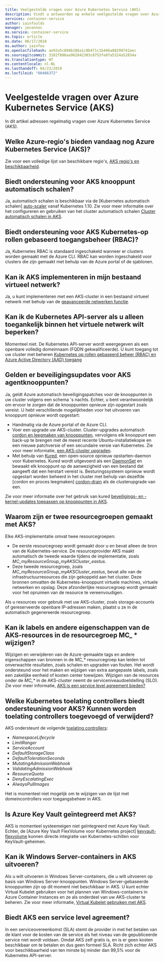 ```yaml
---
title: Veelgestelde vragen voor Azure Kubernetes Service (AKS)
description: Vindt u antwoorden op enkele veelgestelde vragen over Azure Kubernetes Service (AKS).
services: container-service
author: iainfoulds
manager: jeconnoc
ms.service: container-service
ms.topic: article
ms.date: 08/17/2018
ms.author: iainfou
ms.openlocfilehash: ae92a5c894b186a1c8b471c1b446a88299742aec
ms.sourcegitcommit: 3102f886aa962842303c8753fe8fa5324a52834a
ms.translationtype: HT
ms.contentlocale: nl-NL
ms.lasthandoff: 04/23/2019
ms.locfileid: "60466372"
---
```

# <a name="frequently-asked-questions-about-azure-kubernetes-service-aks"></a>Veelgestelde vragen over Azure Kubernetes Service (AKS)

In dit artikel adressen regelmatig vragen over Azure Kubernetes Service (AKS).

## <a name="which-azure-regions-provide-the-azure-kubernetes-service-aks-today"></a>Welke Azure-regio's bieden vandaag nog Azure Kubernetes Service (AKS)?

Zie voor een volledige lijst van beschikbare regio's, [AKS regio's en beschikbaarheid][aks-regions].

## <a name="does-aks-support-node-autoscaling"></a>Biedt ondersteuning voor AKS knooppunt automatisch schalen?

Ja, automatisch schalen is beschikbaar via de [Kubernetes automatisch schalen] [ auto-scaler] vanaf Kubernetes 1.10. Zie voor meer informatie over het configureren en gebruiken van het cluster automatisch schalen [Cluster automatisch schalen in AKS][aks-cluster-autoscale].

## <a name="does-aks-support-kubernetes-role-based-access-control-rbac"></a>Biedt ondersteuning voor AKS Kubernetes-op rollen gebaseerd toegangsbeheer (RBAC)?

Ja, Kubernetes RBAC is standaard ingeschakeld wanneer er clusters worden gemaakt met de Azure CLI. RBAC kan worden ingeschakeld voor clusters die zijn gemaakt met behulp van de Azure portal of de sjablonen.

## <a name="can-i-deploy-aks-into-my-existing-virtual-network"></a>Kan ik AKS implementeren in mijn bestaand virtueel netwerk?

Ja, u kunt implementeren met een AKS-cluster in een bestaand virtueel netwerk met behulp van de [geavanceerde netwerken functie][aks-advanced-networking].

## <a name="can-i-restrict-the-kubernetes-api-server-to-only-be-accessible-within-my-virtual-network"></a>Kan ik de Kubernetes API-server als u alleen toegankelijk binnen het virtuele netwerk wilt beperken?

Momenteel niet. De Kubernetes API-server wordt weergegeven als een openbare volledig domeinnaam (FQDN gekwalificeerde). U kunt toegang tot uw cluster met beheren [Kubernetes op rollen gebaseerd beheer (RBAC) en Azure Active Directory (AAD) toegang][aks-rbac-aad]

## <a name="are-security-updates-applied-to-aks-agent-nodes"></a>Gelden er beveiligingsupdates voor AKS agentknooppunten?

Ja, geldt Azure automatisch beveiligingspatches voor de knooppunten in uw cluster volgens een schema 's nachts. Echter, u bent verantwoordelijk om ervoor te zorgen dat de knooppunten opnieuw zijn opgestart zoals vereist. U hebt verschillende mogelijkheden voor het uitvoeren van knooppunt opnieuw wordt opgestart:

- Handmatig via de Azure portal of de Azure CLI.
- Voer een upgrade uw AKS-cluster. Cluster-upgrades automatisch [cordon en leegmaken van knooppunten][cordon-drain], vervolgens elk knooppunt een back-up te brengen met de meest recente Ubuntu-installatiekopie en een nieuwe patchversie of een secundaire versie van Kubernetes. Zie voor meer informatie, [een AKS-cluster upgraden][aks-upgrade].
- Met behulp van [Kured](https://github.com/weaveworks/kured), een open-source opnieuw opstarten-daemon voor Kubernetes. Kured wordt uitgevoerd als een [DaemonSet](https://kubernetes.io/docs/concepts/workloads/controllers/daemonset/) en bewaakt elk knooppunt op de aanwezigheid van een bestand dat aangeeft dat een herstart vereist is. Besturingssysteem opnieuw wordt opgestart worden beheerd in het cluster met behulp van dezelfde [cordon en proces leegmaken] [ cordon-drain] als de clusterupgrade van een.

Zie voor meer informatie over het gebruik van kured [beveiligings- en -kernel-updates toepassen op knooppunten in AKS][node-updates-kured].

## <a name="why-are-two-resource-groups-created-with-aks"></a>Waarom zijn er twee resourcegroepen gemaakt met AKS?

Elke AKS-implementatie omvat twee resourcegroepen:

- De eerste resourcegroep wordt gemaakt door u en bevat alleen de bron van de Kubernetes-service. De resourceprovider AKS maakt automatisch de tweede waarde tijdens de implementatie, zoals *MC_myResourceGroup_myAKSCluster_eastus*.
- Deze tweede resourcegroep, zoals *MC_myResourceGroup_myAKSCluster_eastus*, bevat alle van de infrastructuurresources die zijn gekoppeld aan het cluster. Deze bronnen omvatten de Kubernetes-knooppunt virtuele machines, virtuele netwerken en opslag. Deze afzonderlijke resourcegroep wordt gemaakt voor het opruimen van de resource te vereenvoudigen.

Als u resources voor gebruik met uw AKS-cluster, zoals storage-accounts of gereserveerde openbare IP-adressen maken, plaatst u ze in de automatisch gegenereerde resourcegroep.

## <a name="can-i-modify-tags-and-other-properties-of-the-aks-resources-in-the-mc-resource-group"></a>Kan ik labels en andere eigenschappen van de AKS-resources in de resourcegroep MC_ * wijzigen?

Wijzigen en verwijderen van de Azure-gemaakte tags en andere eigenschappen van bronnen in de *MC_** resourcegroep kan leiden tot onverwachte resultaten, zoals schalen en upgraden van fouten. Het wordt ondersteund voor het maken en wijzigen van extra aangepaste labels, zoals een zakelijke eenheid of kosten center toewijzen. Wijzigen van de resources onder de *MC_** in de AKS-cluster neemt de serviceniveaudoelstelling (SLO). Zie voor meer informatie, [AKS is een service level agreement bieden?](#does-aks-offer-a-service-level-agreement)

## <a name="what-kubernetes-admission-controllers-does-aks-support-can-admission-controllers-be-added-or-removed"></a>Welke Kubernetes toelating controllers biedt ondersteuning voor AKS? Kunnen worden toelating controllers toegevoegd of verwijderd?

AKS ondersteunt de volgende [toelating controllers][admission-controllers]:

- *NamespaceLifecycle*
- *LimitRanger*
- *ServiceAccount*
- *DefaultStorageClass*
- *DefaultTolerationSeconds*
- *MutatingAdmissionWebhook*
- *ValidatingAdmissionWebhook*
- *ResourceQuota*
- *DenyEscalatingExec*
- *AlwaysPullImages*

Het is momenteel niet mogelijk om te wijzigen van de lijst met domeincontrollers voor toegangsbeheer in AKS.

## <a name="is-azure-key-vault-integrated-with-aks"></a>Is Azure Key Vault geïntegreerd met AKS?

AKS is momenteel systeemeigen niet geïntegreerd met Azure Key Vault. Echter, de [Azure Key Vault FlexVolume voor Kubernetes project] [ keyvault-flexvolume] kunnen directe integratie van Kubernetes-schillen voor KeyVault-geheimen.

## <a name="can-i-run-windows-server-containers-on-aks"></a>Kan ik Windows Server-containers in AKS uitvoeren?

Als u wilt uitvoeren in Windows Server-containers, die u wilt uitvoeren op basis van Windows Server-knooppunten. Windows Server-gebaseerde knooppunten zijn op dit moment niet beschikbaar in AKS. U kunt echter Virtual Kubelet gebruiken voor het plannen van Windows-containers in Azure Container Instances en ze als onderdeel van uw AKS-cluster te beheren. Zie voor meer informatie, [Virtual Kubelet gebruiken met AKS][virtual-kubelet].

## <a name="does-aks-offer-a-service-level-agreement"></a>Biedt AKS een service level agreement?

In een serviceovereenkomst (SLA) stemt de provider in met het betalen van de klant voor de kosten van de service als het niveau van de gepubliceerde service niet wordt voldaan. Omdat AKS zelf gratis is, en is er geen kosten beschikbaar om te betalen en dus geen formeel SLA. Richt zich echter AKS voor beschikbaarheid van ten minste bij minder dan 99,5% voor de Kubernetes API-server.

<!-- LINKS - internal -->

[aks-regions]: ./quotas-skus-regions.md#region-availability
[aks-upgrade]: ./upgrade-cluster.md
[aks-cluster-autoscale]: ./autoscaler.md
[virtual-kubelet]: virtual-kubelet.md
[aks-advanced-networking]: ./configure-azure-cni.md
[aks-rbac-aad]: ./azure-ad-integration.md
[node-updates-kured]: node-updates-kured.md

<!-- LINKS - external -->

[auto-scaler]: https://github.com/kubernetes/autoscaler
[cordon-drain]: https://kubernetes.io/docs/tasks/administer-cluster/safely-drain-node/
[hexadite]: https://github.com/Hexadite/acs-keyvault-agent
[admission-controllers]: https://kubernetes.io/docs/reference/access-authn-authz/admission-controllers/
[keyvault-flexvolume]: https://github.com/Azure/kubernetes-keyvault-flexvol

